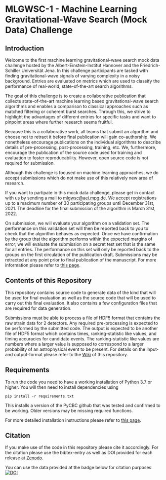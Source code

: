 # MLGWSC-1 - Machine Learning Gravitational-Wave Search (Mock Data) Challenge

## Introduction

Welcome to the first machine learning gravitational-wave search mock 
data challenge hosted by the Albert-Einstein-Institut Hannover and the 
Friedrich-Schiller Universität Jena. In this challenge participants are 
tasked with finding gravitational-wave signals of varying complexity in 
a noisy background. Entries are evaluated on metrics which are used to 
classify the performance of real-world, state-of-the-art search 
algorithms.

The goal of this challenge is to create a collaborative publication that 
collects state-of-the-art machine learning based gravitational-wave 
search algorithms and enables a comparison to classical approaches 
such as matched filtering or coherent burst searches. Through this, we 
strive to highlight the advantages of different entries for specific 
tasks and want to pinpoint areas where further research seems fruitful.

Because this is a collaborative work, all teams that submit an algorithm 
and choose not to retract it before final publication will gain 
co-authorship. We nonetheless encourage publications on the individual 
algorithms to describe details of pre-processing, post-processing, 
training, etc. We, furthermore, encourage the publication of the source 
code used for training and evaluation to foster reproducability. 
However, open source code is not required for submission.

Although this challenge is focused on machine learning approaches, we do 
accept submissions which do not make use of this relatively new area of 
research.

If you want to partipate in this mock data challenge, please get in 
contact with us by sending a mail to [mlgwsc@aei.mpg.de](mailto:mlgwsc@aei.mpg.de).
We accept registrations up to a maximum number of 30 participating 
groups until December 31st, 2021. The deadline for the final submission 
of the algorithm is March 31st, 2022.

On submission, we will evaluate your algorithm on a validation set. The 
performance on this validation set will then be reported back to you to 
check that the algorithm behaves as expected. Once we have confirmation 
by the group that the algorithm performs within the expected margins of 
error, we will evaluate the submission on a secret test set that is the 
same for all entries. The performance on this set will only be reported 
back to the groups on the first circulation of the publication draft. 
Submissions may be retracted at any point prior to final publication of 
the manuscript. For more information please refer to [this page](https://github.com/gwastro/ml-mock-data-challenge-1/wiki/Submission-Details).

## Contents of this Repository

This repository contains source code to generate data of the kind that 
will be used for final evaluation as well as the source code that will 
be used to carry out this final evaluation. It also contains a few 
configuration files that are required for data generation.

Submissions must be able to process a file of HDF5 format that contains 
the raw strain data for 2 detectors. Any required pre-processing is 
expected to be performed by the submitted code. The output is expected 
to be another file of HDF5 format which contains times, 
ranking-statistic like values, and timing accuracies for candidate 
events. The ranking-statistic like values are numbers where a larger 
value is supposed to correspond to a larger probability of an 
astrophysical event to be present. For details on the input- and
output-format please refer to the [Wiki](https://github.com/gwastro/ml-mock-data-challenge-1/wiki/Submission-Details#algorithm-inputoutput-format) of this repository.

## Requirements
To run the code you need to have a working installation of Python 3.7 or
higher. You will then need to install dependencies using
```
pip install -r requirements.txt
```
This installs a version of the PyCBC github that was tested and
confirmed to be working. Older versions may be missing required functions.

For more detailed installation instructions please refer to [this page](https://github.com/gwastro/ml-mock-data-challenge-1/wiki/Provided-Software#requirements).

## Citation
If you make use of the code in this repository please cite it
accordingly. For the citation please use the bibtex-entry as well as DOI
provided for each release at [Zenodo](https://zenodo.org/).

You can use the data provided at the badge below for citation purposes:
[![DOI](https://zenodo.org/badge/387493531.svg)](https://zenodo.org/badge/latestdoi/387493531)
